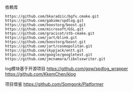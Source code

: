 依赖库

```text
https://github.com/bkaradzic/bgfx.cmake.git
https://github.com/gabime/spdlog.git
https://github.com/boostorg/boost.git
https://github.com/microsoft/GSL.git
https://github.com/gracicot/stb-cmake.git
https://github.com/jart/blink.git
https://github.com/boostorg/boost.git
https://github.com/jart/cosmopolitan.git
https://github.com/skypjack/entt.git
https://github.com/google/googletest.git
https://github.com/jmcnamara/libxlsxwriter.git

```

log模块基于开源项目
https://github.com/gqw/spdlog_wrapper
https://github.com/KkemChen/klog

项目借鉴
https://github.com/Somgonk/Platformer
